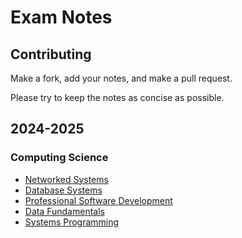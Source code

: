 # Exam Notes

## Contributing

Make a fork, add your notes, and make a pull request.

Please try to keep the notes as concise as possible.

## 2024-2025

### Computing Science

- [Networked Systems](https://github.com/MatthewMckee4/exam_notes/releases/latest/download/4012_networked_systems-notes.pdf)
- [Database Systems](https://github.com/MatthewMckee4/exam_notes/releases/latest/download/4013_database_systems-notes.pdf)
- [Professional Software Development](https://github.com/MatthewMckee4/exam_notes/releases/latest/download/4015_professional_software_development-notes.pdf)
- [Data Fundamentals](https://github.com/MatthewMckee4/exam_notes/releases/latest/download/4073_data_fundamentals-notes.pdf)
- [Systems Programming](https://github.com/MatthewMckee4/exam_notes/releases/latest/download/4081_systems_programming-notes.pdf)

